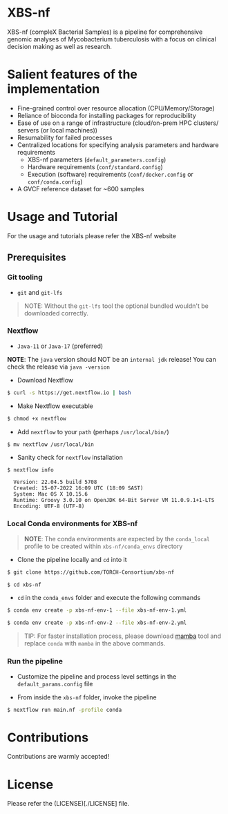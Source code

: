 # XBS-nf

XBS-nf (compleX Bacterial Samples) is a pipeline for comprehensive genomic analyses of Mycobacterium tuberculosis with a focus on clinical decision making as well as research.

# Salient features of the implementation

- Fine-grained control over resource allocation (CPU/Memory/Storage)
- Reliance of bioconda for installing packages for reproducibility
- Ease of use on a range of infrastructure (cloud/on-prem HPC clusters/ servers (or local machines))
- Resumability for failed processes
- Centralized locations for specifying analysis parameters and hardware requirements
  - XBS-nf parameters (`default_parameters.config`)
  - Hardware requirements (`conf/standard.config`)
  - Execution (software) requirements (`conf/docker.config` or `conf/conda.config`)
- A GVCF reference dataset for ~600 samples

# Usage and Tutorial

For the usage and tutorials please refer the XBS-nf website

## Prerequisites

### Git tooling

- `git` and `git-lfs`

> NOTE: Without the `git-lfs` tool the optional bundled wouldn't be downloaded correctly.

### Nextflow

- `Java-11` or `Java-17` (preferred)

**NOTE**: The `java` version should NOT be an `internal jdk` release! You can check the release via `java -version`

- Download Nextflow

```bash
$ curl -s https://get.nextflow.io | bash
```

- Make Nextflow executable

```sh
$ chmod +x nextflow
```

- Add `nextflow` to your `path` (perhaps `/usr/local/bin/`)

```sh
$ mv nextflow /usr/local/bin

```

- Sanity check for `nextflow` installation

```console
$ nextflow info

  Version: 22.04.5 build 5708
  Created: 15-07-2022 16:09 UTC (18:09 SAST)
  System: Mac OS X 10.15.6
  Runtime: Groovy 3.0.10 on OpenJDK 64-Bit Server VM 11.0.9.1+1-LTS
  Encoding: UTF-8 (UTF-8)

```

### Local Conda environments for XBS-nf

> **NOTE**: The conda environments are expected by the `conda_local` profile to be created within `xbs-nf/conda_envs` directory

- Clone the pipeline locally and `cd` into it

```sh
$ git clone https://github.com/TORCH-Consortium/xbs-nf

$ cd xbs-nf

```

- `cd` in the `conda_envs` folder and execute the following commands

```sh
$ conda env create -p xbs-nf-env-1 --file xbs-nf-env-1.yml

$ conda env create -p xbs-nf-env-2 --file xbs-nf-env-2.yml
```

> TIP: For faster installation process, please download [mamba](https://github.com/mamba-org/mamba) tool and replace `conda` with `mamba` in the above commands.

### Run the pipeline

- Customize the pipeline and process level settings in the `default_params.config` file

- From inside the `xbs-nf` folder, invoke the pipeline

```sh
$ nextflow run main.nf -profile conda
```

<!-- # Citation -->

<!-- TODO: Update this section and add a citation.cff file -->

# Contributions

Contributions are warmly accepted!

# License

Please refer the (LICENSE)[./LICENSE] file.
